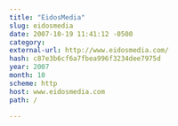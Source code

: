 ```yaml
---
title: "EidosMedia"
slug: eidosmedia
date: 2007-10-19 11:41:12 -0500
category: 
external-url: http://www.eidosmedia.com/
hash: c87e3b6cf6a7fbea996f3234dee7975d
year: 2007
month: 10
scheme: http
host: www.eidosmedia.com
path: /

---
```



